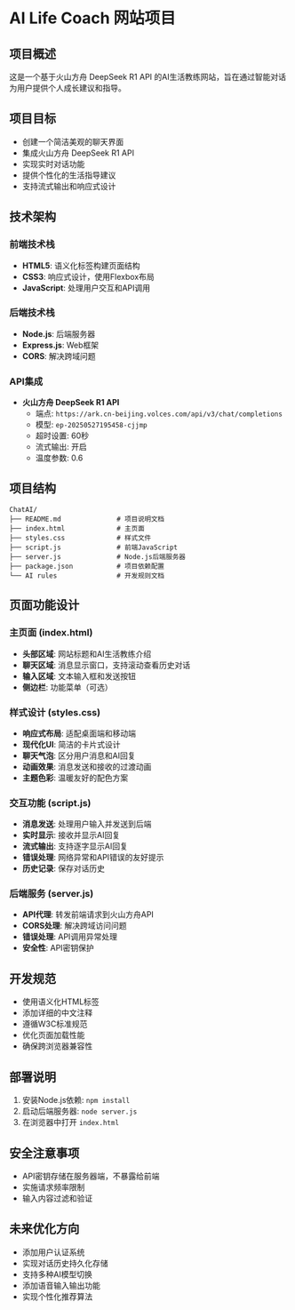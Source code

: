 # AI Life Coach 网站项目

## 项目概述
这是一个基于火山方舟 DeepSeek R1 API 的AI生活教练网站，旨在通过智能对话为用户提供个人成长建议和指导。

## 项目目标
- 创建一个简洁美观的聊天界面
- 集成火山方舟 DeepSeek R1 API
- 实现实时对话功能
- 提供个性化的生活指导建议
- 支持流式输出和响应式设计

## 技术架构

### 前端技术栈
- **HTML5**: 语义化标签构建页面结构
- **CSS3**: 响应式设计，使用Flexbox布局
- **JavaScript**: 处理用户交互和API调用

### 后端技术栈
- **Node.js**: 后端服务器
- **Express.js**: Web框架
- **CORS**: 解决跨域问题

### API集成
- **火山方舟 DeepSeek R1 API**
  - 端点: `https://ark.cn-beijing.volces.com/api/v3/chat/completions`
  - 模型: `ep-20250527195458-cjjmp`
  - 超时设置: 60秒
  - 流式输出: 开启
  - 温度参数: 0.6

## 项目结构
```
ChatAI/
├── README.md              # 项目说明文档
├── index.html             # 主页面
├── styles.css             # 样式文件
├── script.js              # 前端JavaScript
├── server.js              # Node.js后端服务器
├── package.json           # 项目依赖配置
└── AI rules               # 开发规则文档
```

## 页面功能设计

### 主页面 (index.html)
- **头部区域**: 网站标题和AI生活教练介绍
- **聊天区域**: 消息显示窗口，支持滚动查看历史对话
- **输入区域**: 文本输入框和发送按钮
- **侧边栏**: 功能菜单（可选）

### 样式设计 (styles.css)
- **响应式布局**: 适配桌面端和移动端
- **现代化UI**: 简洁的卡片式设计
- **聊天气泡**: 区分用户消息和AI回复
- **动画效果**: 消息发送和接收的过渡动画
- **主题色彩**: 温暖友好的配色方案

### 交互功能 (script.js)
- **消息发送**: 处理用户输入并发送到后端
- **实时显示**: 接收并显示AI回复
- **流式输出**: 支持逐字显示AI回复
- **错误处理**: 网络异常和API错误的友好提示
- **历史记录**: 保存对话历史

### 后端服务 (server.js)
- **API代理**: 转发前端请求到火山方舟API
- **CORS处理**: 解决跨域访问问题
- **错误处理**: API调用异常处理
- **安全性**: API密钥保护

## 开发规范
- 使用语义化HTML标签
- 添加详细的中文注释
- 遵循W3C标准规范
- 优化页面加载性能
- 确保跨浏览器兼容性

## 部署说明
1. 安装Node.js依赖: `npm install`
2. 启动后端服务器: `node server.js`
3. 在浏览器中打开 `index.html`

## 安全注意事项
- API密钥存储在服务器端，不暴露给前端
- 实施请求频率限制
- 输入内容过滤和验证

## 未来优化方向
- 添加用户认证系统
- 实现对话历史持久化存储
- 支持多种AI模型切换
- 添加语音输入输出功能
- 实现个性化推荐算法